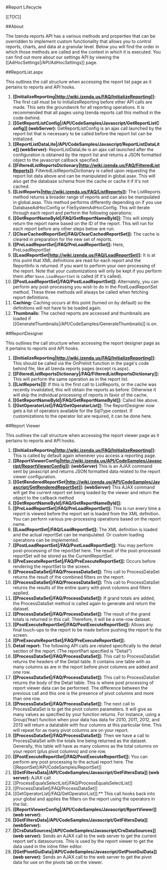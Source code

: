#Report Lifecycle

[[_TOC_]]

##About

The Izenda reports API has a various methods and properties that can be overridden to implement custom functionality that allows you to control reports, charts, and data at a granular level. Below you will find the order in which those methods are called and the context in which it is executed. You can find out more about our settings API by viewing the [[AdHocSettings|/API/AdHocSettings]] page.

##ReportList.aspx

This outlines the call structure when accessing the report list page as it pertains to reports and API hooks.

1. **[[InitializeReporting|http://wiki.izenda.us/FAQ/InitializeReporting]]:** The first call must be to InitializeReporting before other API calls are made. This sets the groundwork for all reporting operations. It is recommended that all pages using Izenda reports call this method in the code-behind.
2. **[[GetReportListConfig|/API/CodeSamples/Javascript/GetReportListConfig]] (webServer):** GetReportListConfig is an ajax call launched by the report list that is necessary to be called before the report list can be initialized.
3. **[[ReportListDataLite|/API/CodeSamples/Javascript/ReportListDataLite]] (webServer):** ReportListDataLite is an ajax call launched after the configuration is obtained by the report list and returns a JSON formatted object to the javascript callback specified.
4. **[[FilteredListReportsDictionary|http://wiki.izenda.us/FAQ/FilteredListReports]]:** FilteredListReportsDictionary is called upon requesting the report list data above and can be manipulated in global.asax. This will also get the database schema from the cache or cache it if it's not cached.
5. **[[ListReports|http://wiki.izenda.us/FAQ/ListReports]]:** The ListReports method returns a broader range of reports and can also be manipulated in global.asax. This method performs differently depending on if you use DatabaseAdHocConfig or FileSystemAdHocConfig. This will iterate through each report and perform the following operations:
  1. **[[GetReportNameById|/FAQ/GetReportNameById]]:** This will simply return the report name based on the ID of the report. This will run for each report before any other steps below are run.
  2. **[[ClearCachedReportSet|/FAQ/ClearCachedReportSet]]:** The cache is cleared in preparation for the new set of reports.
  3. **[[PreLoadReportSet|/FAQ/PreLoadReportSet]]:** Here, PreLoadReportSet 
  4. **[[LoadReportSet|http://wiki.izenda.us/FAQ/LoadReportSet]]:** It is at this point that XML definitions are read for each report and the ReportInfo is returned. If you want to perform your own processing of the report. Note that your customizations will only be kept if you perform them after ``base.LoadReportSet`` is called (if it's called).
  5. **[[PostLoadReportSet|/FAQ/PostLoadReportSet]]:** Alternately, you can perform any post-processing you wish to do in the PostLoadReportSet method. These three methods will always be called when fetching report definitions.
  6. **Caching:** Caching occurs at this point (turned on by default) so the definitions will not have to be loaded again.
  7. **Thumbnails:** The cached reports are accessed and thumbnails are loaded if [[GenerateThumbnails|/API/CodeSamples/GenerateThumbnails]] is on.

##ReportDesigner

This outlines the call structure when accessing the report designer page as it pertains to reports and API hooks.

1. **[[InitializeReporting|http://wiki.izenda.us/FAQ/InitializeReporting]]:** This should be called via the OnPreInit function in the page's code behind file, like all Izenda reports pages (except rs.aspx).
2. **[[FilteredListReportsDictionary|/FAQ/FilteredListReportsDictionary]]:** This will perform the same operation as in the report list.
3. **[[ListReports|]]:** If this is the first call to ListReports, or the cache was recently invalidated, this will obtain the reports as before. Otherwise it will skip the individual processing of reports in favor of the cache.
4. **[[GetReportNameById|/FAQ/GetReportNameById]]:** Called like above.
5. **[[GetOperatorList|/FAQ/GetOperatorList]]:** The ReportDesigner now gets a list of operators available for the SqlType context. If customizations to the operator list are required, it can be done here.

##Report Viewer

This outlines the call structure when accessing the report viewer page as it pertains to reports and API hooks.

1. **[[InitializeReporting|http://wiki.izenda.us/FAQ/InitializeReporting]]:** This is called by default again whenever you access a reporting page.
2. **[[ReportViewerConfig|http://wiki.izenda.us/API/CodeSamples/Javascript/ReportViewerConfig]]: (webServer)** This is an AJAX command sent by javascript and returns JSON formatted data related to the report viewer configuration.
3. **[[GetRenderedReportSet|http://wiki.izenda.us/API/CodeSamples/Javascript/GetRenderedReportSet]]: (webServer)** This AJAX command will get the current report set being loaded by the viewer and return the object to the callback method
  1. **[[GetReportNameById|/FAQ/GetReportNameById]]:**
  2. **[[PreLoadReportSet|/FAQ/PreLoadReportSet]]:** This is run every time a report is viewed before the report set is loaded from the XML definition. You can perform various pre-processing operations based on the report name.
  3. **[[LoadReportSet|/FAQ/LoadReportSet]]:** The XML definition is loaded and the actual reportSet can be manipulated. Or custom loading operations can be implemented.
  4. **[[PostLoadReportSet|/FAQ/PostLoadReportSet]]:** You may perform post-processing of the reportSet here. The result of the post-processed reportSet will be stored as the CurrentReportSet.
  5. **[[PreExecuteReportSet|/FAQ/PreExecuteReportSet]]:** Occurs before rendering the reportSet to the screen.
  6. **[[ProcessDataSet|/FAQ/ProcessDataSet]]:** This call to ProcessDataSet returns the result of the combined filters on the report.
  7. **[[ProcessDataSet|/FAQ/ProcessDataSet]]:** This call to ProcessDataSet returns the results of the entire query with pivot columns and filters applied.
  8. **[[ProcessDataSet|/FAQ/ProcessDataSet]]:** If grand totals are added, the ProcessDataSet method is called again to generate and return the dataset.
  9. **[[ProcessDataSet|/FAQ/ProcessDataSet]]:** The result of the grand totals is returned in this call. Therefore, it will be a one-row dataset.
  9. **[[PostExecuteReportSet|/FAQ/PostExecuteReportSet]]:** Allows any final touch-ups to the report to be made before pushing the report to the screen.
8. **[[PreExecuteReportSet|/FAQ/PreExecuteReportSet]]:**
  1. **Detail report:** The following API calls are related specifically to the detail section of the report. (The reportPart specified is "Detail")
  2. **[[ProcessDataSet|/FAQ/ProcessDataSet]]:** This call to ProcessDataSet returns the headers of the Detail table. It contains one table with as many columns as are in the report before pivot columns are added and one row.
  3. **[[ProcessDataSet|/FAQ/ProcessDataSet]]:** This call to ProcessDataSet returns the body of the Detail table. This is where post processing of report viewer data can be performed. The difference between the previous call and this one is the presence of pivot columns and more than one row.
  4. **[[ProcessDataSet|/FAQ/ProcessDataSet]]:** The next call to ProcessDataSet is to get the pivot column parameters. It will give as many values as specified by your function returns. For instance, using a Group(Year) function when your data has data for 2010, 2011, 2012, and 2013 will return a datatable with four columns at this particular time. This will repeat for as many pivot columns are on your report.
  5. **[[ProcessDataSet|/FAQ/ProcessDataSet]]:** Then we have a call to ProcessDataSet with the totals line being returned as the dataset. Generally, this table will have as many columns as the total columns on your report (plus pivot columns) and one row.
  6. **[[PostExecuteReportSet|/FAQ/PostExecuteReportSet]]:** You can perform any post processing to the actual report here. The [[ReportSet|/API/CodeSamples/ReportSet]]
9. **[[GetFiltersData|/API/CodeSamples/Javascript/GetFiltersData]] (web server):** AJAX call 
  1. [[ProcessEqualsSelectList|/FAQ/ProcessEqualsSelectList]]
  2. [[ProcessDataSet|/FAQ/ProcessDataSet]]
  3. [[GetOperatorList|/FAQ/GetOperatorList]]:** This call hooks back into your global and applies the filters on the report using the operators in the list. 
11. **[[ReportViewerConfig|/API/CodeSamples/Javascript/RportViewer]] (web server):**
12. **[[GetFiltersData|/API/CodeSamples/Javascript/GetFiltersData]] (webServer):** 
13. **[[CrsDataSources|/API/CodeSamples/Javascript/CrsDataSources]] (web server):** Sends an AJAX call to the web server to get the current report set's datasources. This is used by the report viewer to get the data used in the inline filter editor.
14. **[[GetPivotGuiData|/API/CodeSamples/Javascript/GetPivotGuiData]] (web server):** Sends an AJAX call to the web server to get the pivot data for use on the pivots tab on the viewer.